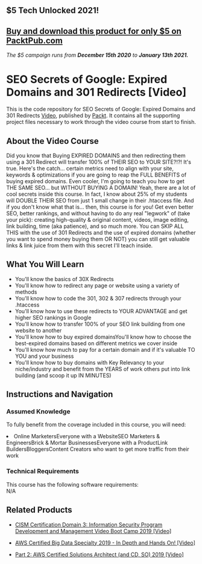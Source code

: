 ## $5 Tech Unlocked 2021!
[Buy and download this product for only $5 on PacktPub.com](https://www.packtpub.com/)
-----
*The $5 campaign         runs from __December 15th 2020__ to __January 13th 2021.__*




# SEO Secrets of Google: Expired Domains and 301 Redirects [Video]
This is the code repository for SEO Secrets of Google: Expired Domains and 301 Redirects [Video](https://www.packtpub.com/virtualization-and-cloud/software-automation-using-puppet-beginners-video), published by [Packt](https://www.packtpub.com/?utm_source=github). It contains all the supporting project files necessary to work through the video course from start to finish.
## About the Video Course
Did you know that Buying EXPIRED DOMAINS and then redirecting them using a 301 Redirect will transfer 100% of THEIR SEO to YOUR SITE?!?! It's true. Here's the catch... certain metrics need to align with your site, keywords & optimizations if you are going to reap the FULL BENEFITS of buying expired domains. Even cooler, I'm going to teach you how to get THE SAME SEO... but WITHOUT BUYING A DOMAIN! Yeah, there are a lot of cool secrets inside this course. In fact, I know about 25% of my students will DOUBLE THEIR SEO from just 1 small change in their .htaccess file. And if you don't know what that is... then, this course is for you! Get even better SEO, better rankings, and without having to do any real "legwork" of (take your pick): creating high-quality & original content, videos, image editing, link building, time (aka patience), and so much more. You can SKIP ALL THIS with the use of 301 Redirects and the use of expired domains (whether you want to spend money buying them OR NOT) you can still get valuable links & link juice from them with this secret I'll teach inside.


<H2>What You Will Learn</H2>
<DIV class=book-info-will-learn-text>
<UL>
<LI>You'll know the basics of 30X Redirects</LI>
<LI>You'll know how to redirect any page or website using a variety of methods</LI>
<LI>You'll know how to code the 301, 302 & 307 redirects through your .htaccess</LI>
<LI>You'll know how to use these redirects to YOUR ADVANTAGE and get higher SEO rankings in Google</LI>
<LI>You'll know how to transfer 100% of your SEO link building from one website to another</LI>
<LI>You'll know how to buy expired domainsYou'll know how to choose the best-expired domains based on different metrics we cover inside</LI>
<LI>You'll know how much to pay for a certain domain and if it's valuable TO YOU and your business</LI>
<LI>You'll know how to buy domains with Key Relevancy to your niche/industry and benefit from the YEARS of work others put into link building (and scoop it up IN MINUTES)</LI>
</UL></DIV>

## Instructions and Navigation
### Assumed Knowledge
To fully benefit from the coverage included in this course, you will need:<br/>
<DIV class=book-info-will-learn-text>
<li>Online MarketersEveryone with a WebsiteSEO Marketers & EngineersBrick & Mortar BusinessesEveryone with a ProductLink BuildersBloggersContent Creators who want to get more traffic from their work</li>
<DIV>

### Technical Requirements
This course has the following software requirements:<br/>
N/A

## Related Products
* [CISM Certification Domain 3: Information Security Program Development and Management Video Boot Camp 2019 [Video]
](https://www.packtpub.com/application-development/cism-certification-domain-3-information-security-program-development-and-man)

* [AWS Certified Big Data Specialty 2019 - In Depth and Hands On! [Video]
]( https://www.packtpub.com/application-development/aws-certified-big-data-specialty-2019-depth-and-hands-video)

* [Part 2: AWS Certified Solutions Architect (and CD, SO) 2019 [Video]]( https://www.packtpub.com/application-development/part-2-aws-certified-solutions-architect-and-cd-so-2019-video)
